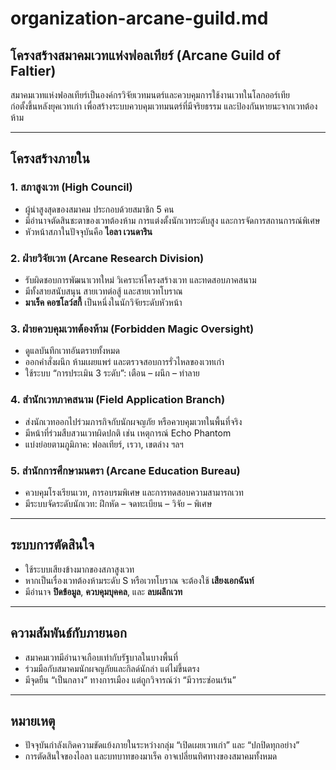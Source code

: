 # organization-arcane-guild.md

## โครงสร้างสมาคมเวทแห่งฟอลเทียร์ (Arcane Guild of Faltier)

สมาคมเวทแห่งฟอลเทียร์เป็นองค์กรวิจัยเวทมนตร์และควบคุมการใช้งานเวทในโลกออร์เทีย  
ก่อตั้งขึ้นหลังยุคเวทเก่า เพื่อสร้างระบบควบคุมเวทมนตร์ที่มีจริยธรรม และป้องกันหายนะจากเวทต้องห้าม

---

## โครงสร้างภายใน

### 1. สภาสูงเวท (High Council)
- ผู้นำสูงสุดของสมาคม ประกอบด้วยสมาชิก 5 คน
- มีอำนาจตัดสินชะตาของเวทต้องห้าม การแต่งตั้งนักเวทระดับสูง และการจัดการสถานการณ์พิเศษ
- หัวหน้าสภาในปัจจุบันคือ **ไอลา เวนดาริน**

### 2. ฝ่ายวิจัยเวท (Arcane Research Division)
- รับผิดชอบการพัฒนาเวทใหม่ วิเคราะห์โครงสร้างเวท และทดสอบภาคสนาม
- มีทั้งสายสนับสนุน สายเวทต่อสู้ และสายเวทโบราณ
- **มาเร็ค คอซโลว์สกี้** เป็นหนึ่งในนักวิจัยระดับหัวหน้า

### 3. ฝ่ายควบคุมเวทต้องห้าม (Forbidden Magic Oversight)
- ดูแลบันทึกเวทอันตรายทั้งหมด
- ออกคำสั่งผนึก ห้ามเผยแพร่ และตรวจสอบการรั่วไหลของเวทเก่า
- ใช้ระบบ “การประเมิน 3 ระดับ”: เตือน – ผนึก – ทำลาย

### 4. สำนักเวทภาคสนาม (Field Application Branch)
- ส่งนักเวทออกไปร่วมภารกิจกับนักผจญภัย หรือควบคุมเวทในพื้นที่จริง
- มีหน้าที่ร่วมสืบสวนเวทผิดปกติ เช่น เหตุการณ์ Echo Phantom
- แบ่งย่อยตามภูมิภาค: ฟอลเทียร์, เรวา, เขตล่าง ฯลฯ

### 5. สำนักการศึกษามนตรา (Arcane Education Bureau)
- ควบคุมโรงเรียนเวท, การอบรมพิเศษ และการทดสอบความสามารถเวท
- มีระบบจัดระดับนักเวท: ฝึกหัด – จดทะเบียน – วิจัย – พิเศษ

---

## ระบบการตัดสินใจ

- ใช้ระบบเสียงข้างมากของสภาสูงเวท
- หากเป็นเรื่องเวทต้องห้ามระดับ S หรือเวทโบราณ จะต้องใช้ **เสียงเอกฉันท์**
- มีอำนาจ **ปิดข้อมูล**, **ควบคุมบุคคล**, และ **ลบผลึกเวท**

---

## ความสัมพันธ์กับภายนอก

- สมาคมเวทมีอำนาจเกือบเท่ากับรัฐบาลในบางพื้นที่
- ร่วมมือกับสมาคมนักผจญภัยและกิลด์นักล่า แต่ไม่ขึ้นตรง
- มีจุดยืน “เป็นกลาง” ทางการเมือง แต่ถูกวิจารณ์ว่า “มีวาระซ่อนเร้น”

---

## หมายเหตุ
- ปัจจุบันกำลังเกิดความขัดแย้งภายในระหว่างกลุ่ม “เปิดเผยเวทเก่า” และ “ปกปิดทุกอย่าง”
- การตัดสินใจของไอลา และบทบาทของมาเร็ค อาจเปลี่ยนทิศทางของสมาคมทั้งหมด
